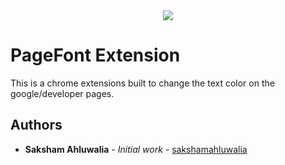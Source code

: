 <div align="center">
  <img src ="https://www.dailydot.com/wp-content/uploads/113/36/94625440202b7b97678bf0c6f7d7bdb4.jpg" />
</div>

# PageFont Extension
This is a chrome extensions built to change the text color on the google/developer pages. 

## Authors

* **Saksham Ahluwalia** - *Initial work* - [sakshamahluwalia](https://github.com/sakshamahluwalia)
